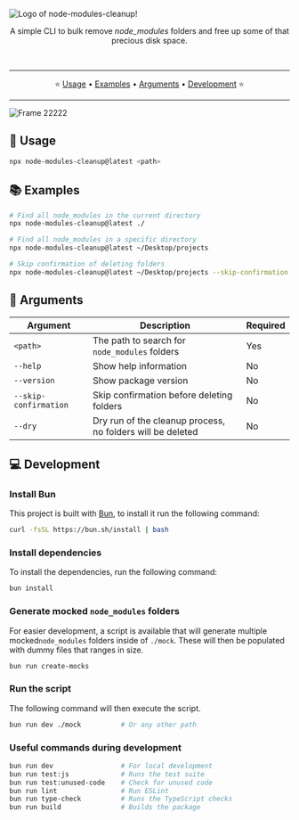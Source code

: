 ![Logo of node-modules-cleanup!](https://github.com/user-attachments/assets/0c76df92-4f9c-4c6a-aadd-bba7d75ef00a)

<p align="center" style="margin-bottom: 5px;">
  A simple CLI to bulk remove <em>node_modules</em> folders and free up some of that precious disk space.
</p>

<p align="center">
  <img src="https://img.shields.io/npm/v/node-modules-cleanup?logo=npm&cacheSeconds=3601" alt="" />
  <img src="https://img.shields.io/npm/dm/node-modules-cleanup?logo=npm&cacheSeconds=3601" alt=""/>
  <img src="https://img.shields.io/codecov/c/github/sebastianekstrom/node-modules-cleanup?logo=codecov&cacheSeconds=3601" alt=""/>
</p>

---

<p align="center">
  ⭐️ <a href="#-usage">Usage</a> • <a href="#-examples">Examples</a> • <a href="#-arguments">Arguments</a> • <a href="#-development">Development</a> ⭐️
</p>

---

![Frame 22222](https://github.com/user-attachments/assets/5d735d80-7e38-49d6-9ead-85aa5b9331b4)

## 🚀 Usage

```bash
npx node-modules-cleanup@latest <path>
```

## 📚 Examples

```bash
# Find all node_modules in the current directory
npx node-modules-cleanup@latest ./

# Find all node_modules in a specific directory
npx node-modules-cleanup@latest ~/Desktop/projects

# Skip confirmation of deleting folders
npx node-modules-cleanup@latest ~/Desktop/projects --skip-confirmation
```

## 📝 Arguments

| Argument              | Description                                                | Required |
| --------------------- | ---------------------------------------------------------- | -------- |
| `<path>`              | The path to search for `node_modules` folders              | Yes      |
| `--help`              | Show help information                                      | No       |
| `--version`           | Show package version                                       | No       |
| `--skip-confirmation` | Skip confirmation before deleting folders                  | No       |
| `--dry`               | Dry run of the cleanup process, no folders will be deleted | No       |

## 💻 Development

### Install Bun

This project is built with [Bun](https://bun.sh/), to install it run the following command:

```bash
curl -fsSL https://bun.sh/install | bash
```

### Install dependencies

To install the dependencies, run the following command:

```bash
bun install
```

### Generate mocked `node_modules` folders

For easier development, a script is available that will generate multiple mocked`node_modules` folders inside of `./mock`. These will then be populated with dummy files that ranges in size.

```bash
bun run create-mocks
```

### Run the script

The following command will then execute the script.

```bash
bun run dev ./mock          # Or any other path
```

### Useful commands during development

```bash
bun run dev                 # For local development
bun run test:js             # Runs the test suite
bun run test:unused-code    # Check for unused code
bun run lint                # Run ESLint
bun run type-check          # Runs the TypeScript checks
bun run build               # Builds the package
```
